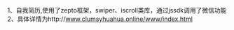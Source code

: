 1、自我简历,使用了zepto框架，swiper、iscroll类库，通过jssdk调用了微信功能
2、具体详情为http://www.clumsyhuahua.online/www/index.html
